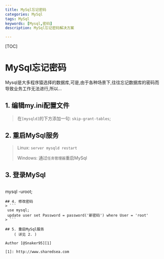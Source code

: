 ```yaml
---
title: MySql忘记密码
categories: MySql
tags: MySql
keywords: [Mysql,密码]
description: MySql忘记密码解决方案

---
```


[TOC]

# MySql忘记密码
Mysql是大多程序猿选择的数据库,可是,由于各种场景下,往往忘记数据库的密码而导致业务工作无法进行,所以...
<!--more-->
## 1. 编辑my.ini配置文件
> 在`[mysqld]`的下方添加一句: `skip-grant-tables`;

## 2. 重启MySql服务
> Linux:  `server mysqld restart`
> 
> Windows: 通过`任务管理器`重启MySql

## 3. 登录MySql
> ```
 mysql -uroot;

```text
## 4. 修改密码
> ```
 use mysql;
 update user set Password = password('新密码') where User = 'root'
> ```  

## 5. 重启MySql服务 
	( 详见 2. )
	
Author [@Snaker95][1]

[1]: http://www.sharedsea.com



```